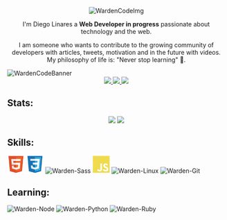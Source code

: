 <p align="center">
  <img alt="WardenCodeImg" height="200" src="https://i.imgur.com/D6Z6m0r.png">
  <p align="center">I'm Diego Linares a <strong>Web Developer in progress</strong> passionate about technology and the web.</p>
</p>

<p align="center">I am someone who wants to contribute to the growing community of developers with articles, tweets, motivation and in the future with videos.
My philosophy of life is: "Never stop learning" 💚.</p>

<img alt="WardenCodeBanner" src="https://i.imgur.com/i4cNEct.png">

<div align="center">
  <a href="https://twitter.com/WardenCode" target="_blank">
    <img height="32" src="https://img.shields.io/badge/Twitter-1DA1F2?style=for-the-badge&logo=twitter&logoColor=white">
  </a>
  <a href="https://instagram.com/wardencode" target="_blank">
    <img height="32" src="https://img.shields.io/badge/-Instagram-%23E4405F?style=for-the-badge&logo=instagram&logoColor=white" target="_blank">
  </a>
  <a href="https://www.linkedin.com/in/diego-linares-castillo" target="_blank">
    <img height="32" src="https://img.shields.io/badge/-LinkedIn-%230077B5?style=for-the-badge&logo=linkedin&logoColor=white" target="_blank">
  </a>
</div>

<h2>Stats:</h2>
<div align="center">
  <img height="180em" src="https://github-readme-stats.vercel.app/api?username=WardenCode&show_icons=true&theme=tokyonight">
  <img height="180em" src="https://github-readme-stats.vercel.app/api/top-langs/?username=WardenCode&layout=compact&theme=tokyonight">
</div>

<h2>Skills:</h2>
<div>
  <img alt="Warden-HTML" height="40" src="https://raw.githubusercontent.com/devicons/devicon/master/icons/html5/html5-original.svg">
  <img alt="Warden-CSS" height="40" src="https://raw.githubusercontent.com/devicons/devicon/master/icons/css3/css3-original.svg">
  <img alt="Warden-Sass" height="40" src="https://cdn.jsdelivr.net/gh/devicons/devicon/icons/sass/sass-original.svg">
  <img alt="Warden-Js" height="40" src="https://raw.githubusercontent.com/devicons/devicon/master/icons/javascript/javascript-plain.svg">
  <img alt="Warden-Linux" height="40" src="https://cdn.jsdelivr.net/gh/devicons/devicon/icons/linux/linux-original.svg">
  <img alt="Warden-Git" height="40" src="https://cdn.jsdelivr.net/gh/devicons/devicon/icons/git/git-original.svg">
</div>

<h2>Learning:</h2>
<div>
  <img alt="Warden-Node" height="40" src="https://cdn.jsdelivr.net/gh/devicons/devicon/icons/nodejs/nodejs-original.svg">
  <img alt="Warden-Python" height="40" src="https://cdn.jsdelivr.net/gh/devicons/devicon/icons/python/python-original.svg">
  <img alt="Warden-Ruby" height="40" src="https://cdn.jsdelivr.net/gh/devicons/devicon/icons/ruby/ruby-original.svg">
</div>
